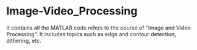 # Image-Video_Processing
It contains all the MATLAB code refers to the course of "Image and Video Processing". It includes topics such as edge and contour detection, dithering, etc.
